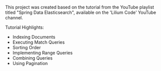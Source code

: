 This project was created based on the tutorial from the YouTube playlist titled "Spring Data Elasticsearch", available on the 'Lilium Code' YouTube channel.

Tutorial Highlights:

- Indexing Documents
- Executing Match Queries
- Sorting Order
- Implementing Range Queries
- Combining Queries
- Using Pagination
